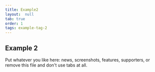 ```yaml
---
title: Example2 
layout:  null
tab: true
order: 1
tags: example-tag-2
---
```


## Example 2

Put whatever you like here: news, screenshots, features, supporters, or remove this file and don't use tabs at all.
